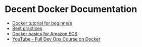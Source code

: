 # Decent Docker Documentation
* [Docker tutorial for beginners](https://docker-curriculum.com/)
* [Best practices](https://docs.docker.com/develop/develop-images/dockerfile_best-practices/)
* [Docker basics for Amazon ECS](https://docs.aws.amazon.com/AmazonECS/latest/developerguide/docker-basics.html)
* [YouTube - Full Dev Ops Course on Docker](https://www.youtube.com/watch?v=fqMOX6JJhGo)